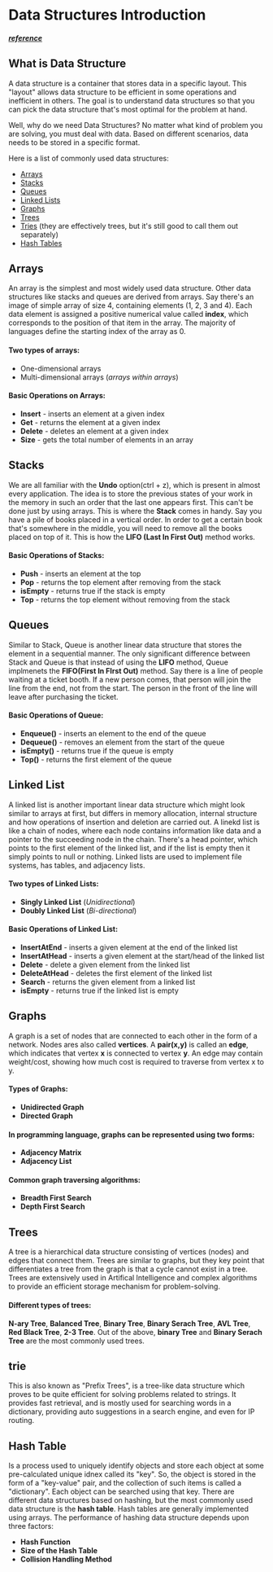 # Data Structures Introduction

##### [reference](https://www.freecodecamp.org/news/the-top-data-structures-you-should-know-for-your-next-coding-interview-36af0831f5e3/)

## What is Data Structure

A data structure is a container that stores data in a specific layout. This "layout" allows data structure to be efficient in some operations and inefficient in others. The goal is to understand data structures so that you can pick the data structure that's most optimal for the problem at hand.

Well, why do we need Data Structures?
No matter what kind of problem you are solving, you must deal with data. Based on different scenarios, data needs to be stored in a specific format.

Here is a list of commonly used data structures:
- [Arrays](#arrays)
- [Stacks](#stacks)
- [Queues](#queues)
- [Linked Lists](#linked-list)
- [Graphs](#graphs)
- [Trees](#trees)
- [Tries](#trie) (they are effectively trees, but it's still good to call them out separately)
- [Hash Tables](#hash-table)
## Arrays

An array is the simplest and most widely used data structure. Other data structures like stacks and queues are derived from arrays.
Say there's an image of simple array of size 4, containing elements (1, 2, 3 and 4).
Each data element is assigned a positive numerical value called **index**, which corresponds to the position of that item in the array. The majority of languages define the starting index of the array as 0.

#### Two types of arrays:
- One-dimensional arrays
- Multi-dimensional arrays (*arrays within arrays*)

#### Basic Operations on Arrays:
- **Insert** - inserts an element at a given index
- **Get** - returns the element at a given index
- **Delete** - deletes an element at a given index
- **Size** - gets the total number of elements in an array

## Stacks

We are all familiar with the **Undo** option(ctrl + z), which is present in almost every application. The idea is to store the previous states of your work in the memory in such an order that the last one appears first. This can't be done just by using arrays. This is where the **Stack** comes in handy.
Say you have a pile of books placed in a vertical order. In order to get a certain book that's somewhere in the middle, you will need to remove all the books placed on top of it. This is how the **LIFO (Last In First Out)** method works.

#### Basic Operations of Stacks:
- **Push** - inserts an element at the top
- **Pop** - returns the top element after removing from the stack
- **isEmpty** - returns true if the stack is empty
- **Top** - returns the top element without removing from the stack

## Queues

Similar to Stack, Queue is another linear data structure that stores the element in a sequential manner. The only significant difference between Stack and Queue is that instead of using the **LIFO** method, Queue implmenets the **FIFO(First In FIrst Out)** method.
Say there is a line of people waiting at a ticket booth. If a new person comes, that person will join the line from the end, not from the start. The person in the front of the line will leave after purchasing the ticket.

#### Basic Operations of Queue:
- **Enqueue()** - inserts an element to the end of the queue
- **Dequeue()** - removes an element from the start of the queue
- **isEmpty()** - returns true if the queue is empty
- **Top()** - returns the first element of the queue

## Linked List

A linked list is another important linear data structure which might look similar to arrays at first, but differs in memory allocation, internal structure and how operations of insertion and deletion are carried out.
A linekd list is like a chain of nodes, where each node contains information like data and a pointer to the succeeding node in the chain. There's a head pointer, which points to the first element of the linked list, and if the list is empty then it simply points to null or nothing.
Linked lists are used to implement file systems, has tables, and adjacency lists.

#### Two types of Linked Lists:
- **Singly Linked List** (*Unidirectional*)
- **Doubly Linked List** (*Bi-directional*)
#### Basic Operations of Linked List:
- **InsertAtEnd** - inserts a given element at the end of the linked list
- **InsertAtHead** - inserts a given element at the start/head of the linked list
- **Delete** - delete a given element from the linked list
- **DeleteAtHead** - deletes the first element of the linked list
- **Search** - returns the given element from a linked list
- **isEmpty** - returns true if the linked list is empty

## Graphs

A graph is a set of nodes that are connected to each other in the form of a network. Nodes ares also called **vertices**. A **pair(x,y)** is called an **edge**, which indicates that vertex **x** is connected to vertex **y**. An edge may contain weight/cost, showing how much cost is required to traverse from vertex x to y.

#### Types of Graphs:
- **Unidirected Graph**
- **Directed Graph**

#### In programming language, graphs can be represented using two forms:
- **Adjacency Matrix**
- **Adjacency List**

#### Common graph traversing algorithms:
- **Breadth First Search**
- **Depth First Search**

## Trees

A tree is a hierarchical data structure consisting of vertices (nodes) and edges that connect them. Trees are similar to graphs, but they key point that differentiates a tree from the graph is that a cycle cannot exist in a tree.
Trees are extensively used in Artifical Intelligence and complex algorithms to provide an efficient storage mechanism for problem-solving.

#### Different types of trees:
**N-ary Tree**, **Balanced Tree**, **Binary Tree**, **Binary Serach Tree**, **AVL Tree**, **Red Black Tree**, **2-3 Tree**.
Out of the above, **binary Tree** and **Binary Serach Tree** are the most commonly used trees.

## trie

This is also known as "Prefix Trees", is a tree-like data structure which proves to be quite efficient for solving problems related to strings. It provides fast retrieval, and is mostly used for searching words in a dictionary, providing auto suggestions in a search engine, and even for IP routing.

## Hash Table

Is a process used to uniquely identify objects and store each object at some pre-calculated unique idnex called its "key". So, the object is stored in the form of a "key-value" pair, and the collection of such items is called a "dictionary". Each object can be searched using that key. There are different data structures based on hashing, but the most commonly used data structure is the **hash table**.
Hash tables are generally implemented using arrays.
The performance of hashing data structure depends upon three factors:
- **Hash Function**
- **Size of the Hash Table**
- **Collision Handling Method**

